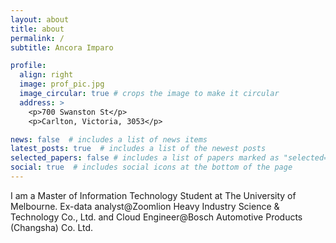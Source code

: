 ```yaml
---
layout: about
title: about
permalink: /
subtitle: Ancora Imparo

profile:
  align: right
  image: prof_pic.jpg
  image_circular: true # crops the image to make it circular
  address: >
    <p>700 Swanston St</p>
    <p>Carlton, Victoria, 3053</p>

news: false  # includes a list of news items
latest_posts: true  # includes a list of the newest posts
selected_papers: false # includes a list of papers marked as "selected={true}"
social: true  # includes social icons at the bottom of the page
---
```


I am a Master of Information Technology Student at The University of Melbourne. Ex-data analyst@Zoomlion Heavy Industry Science & Technology Co., Ltd. and Cloud Engineer@Bosch Automotive Products (Changsha) Co. Ltd.


